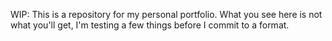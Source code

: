 WIP: This is a repository for my personal portfolio. What you see here is not what you'll get, I'm testing a few things before I commit to a format.
